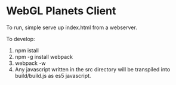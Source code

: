 # WebGL Planets Client

To run, simple serve up index.html from a webserver.

To develop:
1. npm istall
2. npm -g install webpack
3. webpack -w
4. Any javascript written in the src directory will be transpiled into build/build.js as es5 javascript.
